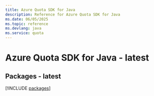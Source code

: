 ```yaml
---
title: Azure Quota SDK for Java
description: Reference for Azure Quota SDK for Java
ms.date: 06/05/2025
ms.topic: reference
ms.devlang: java
ms.service: quota
---
```

# Azure Quota SDK for Java - latest
## Packages - latest
[!INCLUDE [packages](quota-index.md)]